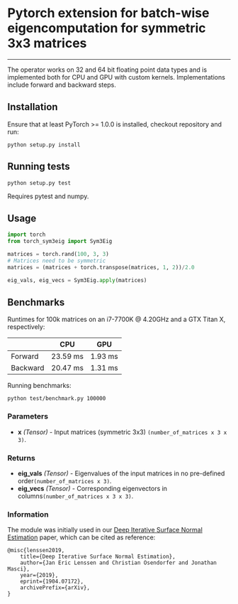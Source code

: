 # Pytorch extension for batch-wise eigencomputation for symmetric 3x3 matrices


--------------------------------------------------------------------------------

The operator works on 32 and 64 bit floating point data types and is implemented both for CPU and GPU with custom kernels.
Implementations include forward and backward steps.

## Installation

Ensure that at least PyTorch >= 1.0.0 is installed, checkout repository and run:

```
python setup.py install
```

## Running tests

```
python setup.py test
```
Requires pytest and numpy.

## Usage

```python
import torch
from torch_sym3eig import Sym3Eig

matrices = torch.rand(100, 3, 3)
# Matrices need to be symmetric
matrices = (matrices + torch.transpose(matrices, 1, 2))/2.0

eig_vals, eig_vecs = Sym3Eig.apply(matrices)
```

## Benchmarks

Runtimes for 100k matrices on an i7-7700K @ 4.20GHz and a GTX Titan X, respectively:

|          | CPU      | GPU     |
|----------|----------|---------|
| Forward  | 23.59 ms | 1.93 ms |
| Backward | 20.47 ms | 1.31 ms |


Running benchmarks:
```
python test/benchmark.py 100000
```

### Parameters

* **x** *(Tensor)* - Input matrices (symmetric 3x3) `(number_of_matrices x 3 x 3)`.


### Returns

* **eig_vals** *(Tensor)* - Eigenvalues of the input matrices in no pre-defined order`(number_of_matrices x 3)`.
* **eig_vecs** *(Tensor)* - Corresponding eigenvectors in columns`(number_of_matrices x 3 x 3)`.

### Information
The module was initially used in our [Deep Iterative Surface Normal Estimation](https://arxiv.org/abs/1904.07172) paper, which can be cited as reference:
```
@misc{lenssen2019,
    title={Deep Iterative Surface Normal Estimation},
    author={Jan Eric Lenssen and Christian Osendorfer and Jonathan Masci},
    year={2019},
    eprint={1904.07172},
    archivePrefix={arXiv},
}
```
